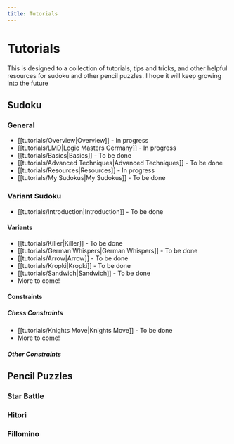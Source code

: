 ```yaml
---
title: Tutorials
---
```

# Tutorials

This is designed to a collection of tutorials, tips and tricks, and other helpful resources for sudoku and other pencil puzzles. I hope it will keep growing into the future

## Sudoku
### General
- [[tutorials/Overview|Overview]] - In progress
- [[tutorials/LMD|Logic Masters Germany]] - In progress
- [[tutorials/Basics|Basics]] - To be done
- [[tutorials/Advanced Techniques|Advanced Techniques]] - To be done
- [[tutorials/Resources|Resources]] - In progress
- [[tutorials/My Sudokus|My Sudokus]] - To be done

### Variant Sudoku
- [[tutorials/Introduction|Introduction]] - To be done
#### Variants
- [[tutorials/Killer|Killer]] - To be done
- [[tutorials/German Whispers|German Whispers]] - To be done
- [[tutorials/Arrow|Arrow]] - To be done
- [[tutorials/Kropki|Kropki]] - To be done
- [[tutorials/Sandwich|Sandwich]] - To be done
- More to come!

#### Constraints
##### Chess Constraints
- [[tutorials/Knights Move|Knights Move]] - To be done
- More to come!

##### Other Constraints

## Pencil Puzzles
### Star Battle



### Hitori





### Fillomino










